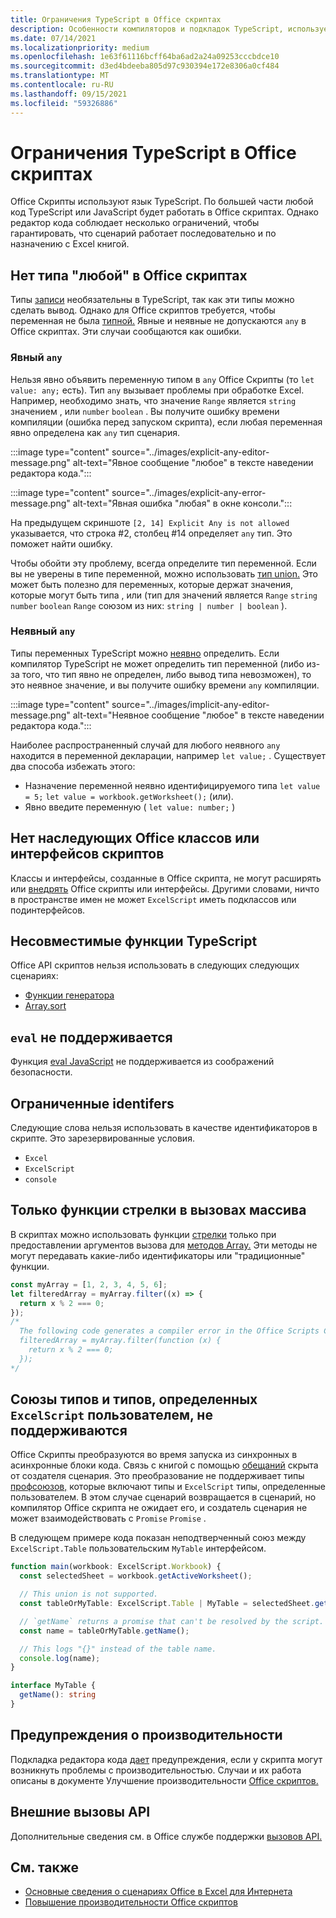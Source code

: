 ```yaml
---
title: Ограничения TypeScript в Office скриптах
description: Особенности компиляторов и подкладок TypeScript, используемых редактором кода Office скриптов.
ms.date: 07/14/2021
ms.localizationpriority: medium
ms.openlocfilehash: 1e63f61116bcff64ba6ad2a24a09253cccbdce10
ms.sourcegitcommit: d3ed4bdeeba805d97c930394e172e8306a0cf484
ms.translationtype: MT
ms.contentlocale: ru-RU
ms.lasthandoff: 09/15/2021
ms.locfileid: "59326886"
---
```

# <a name="typescript-restrictions-in-office-scripts"></a>Ограничения TypeScript в Office скриптах

Office Скрипты используют язык TypeScript. По большей части любой код TypeScript или JavaScript будет работать в Office скриптах. Однако редактор кода соблюдает несколько ограничений, чтобы гарантировать, что сценарий работает последовательно и по назначению с Excel книгой.

## <a name="no-any-type-in-office-scripts"></a>Нет типа "любой" в Office скриптах

Типы [записи](https://www.typescriptlang.org/docs/handbook/typescript-in-5-minutes.html) необязательны в TypeScript, так как эти типы можно сделать вывод. Однако для Office скриптов требуется, чтобы переменная не была [типной.](https://www.typescriptlang.org/docs/handbook/basic-types.html#any) Явные и неявные не допускаются `any` в Office скриптах. Эти случаи сообщаются как ошибки.

### <a name="explicit-any"></a>Явный `any`

Нельзя явно объявить переменную типом в `any` Office Скрипты (то `let value: any;` есть). Тип `any` вызывает проблемы при обработке Excel. Например, необходимо знать, что значение `Range` является `string` значением , или `number` `boolean` . Вы получите ошибку времени компиляции (ошибка перед запуском скрипта), если любая переменная явно определена как `any` тип сценария.

:::image type="content" source="../images/explicit-any-editor-message.png" alt-text="Явное сообщение &quot;любое&quot; в тексте наведении редактора кода.":::

:::image type="content" source="../images/explicit-any-error-message.png" alt-text="Явная ошибка &quot;любая&quot; в окне консоли.":::

На предыдущем скриншоте `[2, 14] Explicit Any is not allowed` указывается, что строка #2, столбец #14 определяет `any` тип. Это поможет найти ошибку.

Чтобы обойти эту проблему, всегда определите тип переменной. Если вы не уверены в типе переменной, можно использовать [тип union.](https://www.typescriptlang.org/docs/handbook/unions-and-intersections.html) Это может быть полезно для переменных, которые держат значения, которые могут быть типа , или (тип для значений является `Range` `string` `number` `boolean` `Range` союзом из них: `string | number | boolean` ).

### <a name="implicit-any"></a>Неявный `any`

Типы переменных TypeScript можно [неявно](https://www.typescriptlang.org/docs/handbook/type-inference.html) определить. Если компилятор TypeScript не может определить тип переменной (либо из-за того, что тип явно не определен, либо вывод типа невозможен), то это неявное значение, и вы получите ошибку времени `any` компиляции.

:::image type="content" source="../images/implicit-any-editor-message.png" alt-text="Неявное сообщение &quot;любое&quot; в тексте наведении редактора кода.":::

Наиболее распространенный случай для любого неявного `any` находится в переменной декларации, например `let value;` . Существует два способа избежать этого:

* Назначение переменной неявно идентифицируемого типа `let value = 5;` `let value = workbook.getWorksheet();` (или).
* Явно введите переменную ( `let value: number;` )

## <a name="no-inheriting-office-script-classes-or-interfaces"></a>Нет наследующих Office классов или интерфейсов скриптов

Классы и интерфейсы, созданные в Office скрипта, не могут расширять или [внедрять](https://www.typescriptlang.org/docs/handbook/classes.html#inheritance) Office скрипты или интерфейсы. Другими словами, ничто в пространстве имен не может `ExcelScript` иметь подклассов или подинтерфейсов.

## <a name="incompatible-typescript-functions"></a>Несовместимые функции TypeScript

Office API скриптов нельзя использовать в следующих следующих сценариях:

* [Функции генератора](https://developer.mozilla.org/docs/Web/JavaScript/Guide/Iterators_and_Generators#generator_functions)
* [Array.sort](https://developer.mozilla.org/docs/Web/JavaScript/Reference/Global_Objects/Array/sort)

## <a name="eval-is-not-supported"></a>`eval` не поддерживается

Функция [eval JavaScript](https://developer.mozilla.org/docs/Web/JavaScript/Reference/Global_Objects/eval) не поддерживается из соображений безопасности.

## <a name="restricted-identifers"></a>Ограниченные identifers

Следующие слова нельзя использовать в качестве идентификаторов в скрипте. Это зарезервированные условия.

* `Excel`
* `ExcelScript`
* `console`

## <a name="only-arrow-functions-in-array-callbacks"></a>Только функции стрелки в вызовах массива

В скриптах можно использовать функции [стрелки](https://developer.mozilla.org/docs/Web/JavaScript/Reference/Functions/Arrow_functions) только при предоставлении аргументов вызова для [методов Array.](https://developer.mozilla.org/docs/Web/JavaScript/Reference/Global_Objects/Array) Эти методы не могут передавать какие-либо идентификаторы или "традиционные" функции.

```TypeScript
const myArray = [1, 2, 3, 4, 5, 6];
let filteredArray = myArray.filter((x) => {
  return x % 2 === 0;
});
/*
  The following code generates a compiler error in the Office Scripts Code Editor.
  filteredArray = myArray.filter(function (x) {
    return x % 2 === 0;
  });
*/
```

## <a name="unions-of-excelscript-types-and-user-defined-types-arent-supported"></a>Союзы типов и типов, определенных `ExcelScript` пользователем, не поддерживаются

Office Скрипты преобразуются во время запуска из синхронных в асинхронные блоки кода. Связь с книгой с помощью [обещаний](https://developer.mozilla.org/docs/Web/JavaScript/Reference/Global_Objects/Promise) скрыта от создателя сценария. Это преобразование не поддерживает типы [профсоюзов,](https://www.typescriptlang.org/docs/handbook/2/everyday-types.html#union-types) которые включают типы и `ExcelScript` типы, определенные пользователем. В этом случае сценарий возвращается в сценарий, но компилятор Office скрипта не ожидает его, и создатель сценария не может взаимодействовать с `Promise` `Promise` .

В следующем примере кода показан неподтверченный союз между `ExcelScript.Table` пользовательским `MyTable` интерфейсом.

```TypeScript
function main(workbook: ExcelScript.Workbook) {
  const selectedSheet = workbook.getActiveWorksheet();

  // This union is not supported.
  const tableOrMyTable: ExcelScript.Table | MyTable = selectedSheet.getTables()[0];

  // `getName` returns a promise that can't be resolved by the script.
  const name = tableOrMyTable.getName();

  // This logs "{}" instead of the table name.
  console.log(name);
}

interface MyTable {
  getName(): string
}
```

## <a name="performance-warnings"></a>Предупреждения о производительности

Подкладка редактора кода [дает](https://wikipedia.org/wiki/Lint_(software)) предупреждения, если у скрипта могут возникнуть проблемы с производительностью. Случаи и их работа описаны в документе Улучшение производительности [Office скриптов.](web-client-performance.md)

## <a name="external-api-calls"></a>Внешние вызовы API

Дополнительные сведения см. в Office службе поддержки [вызовов API.](external-calls.md)

## <a name="see-also"></a>См. также

* [Основные сведения о сценариях Office в Excel для Интернета](scripting-fundamentals.md)
* [Повышение производительности Office скриптов](web-client-performance.md)
